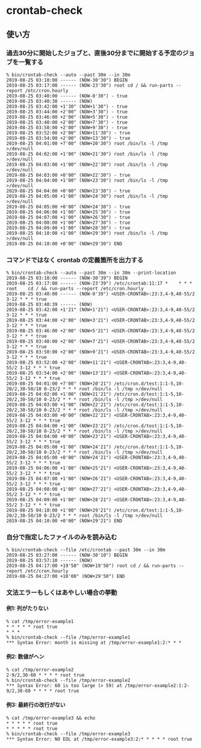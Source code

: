 # crontab-check

## 使い方

### 過去30分に開始したジョブと、直後30分までに開始する予定のジョブを一覧する

    % bin/crontab-check --auto --past 30m --in 30m
    2019-08-25 03:10:00 ------ (NOW-30'30") BEGIN
    2019-08-25 03:17:00 ------ (NOW-23'30") root cd / && run-parts --report /etc/cron.hourly
    2019-08-25 03:40:00 ------ (NOW-0'30") - true
    2019-08-25 03:40:30 ------ (NOW)
    2019-08-25 03:42:00 +1'30" (NOW+1'30") - true
    2019-08-25 03:44:00 +2'00" (NOW+3'30") - true
    2019-08-25 03:46:00 +2'00" (NOW+5'30") - true
    2019-08-25 03:48:00 +2'00" (NOW+7'30") - true
    2019-08-25 03:50:00 +2'00" (NOW+9'30") - true
    2019-08-25 03:52:00 +2'00" (NOW+11'30") - true
    2019-08-25 03:54:00 +2'00" (NOW+13'30") - true
    2019-08-25 04:01:00 +7'00" (NOW+20'30") root /bin/ls -l /tmp >/dev/null
    2019-08-25 04:02:00 +1'00" (NOW+21'30") root /bin/ls -l /tmp >/dev/null
    2019-08-25 04:03:00 +1'00" (NOW+22'30") root /bin/ls -l /tmp >/dev/null
    2019-08-25 04:03:00 +0'00" (NOW+22'30") - true
    2019-08-25 04:04:00 +1'00" (NOW+23'30") root /bin/ls -l /tmp >/dev/null
    2019-08-25 04:04:00 +0'00" (NOW+23'30") - true
    2019-08-25 04:05:00 +1'00" (NOW+24'30") root /bin/ls -l /tmp >/dev/null
    2019-08-25 04:05:00 +0'00" (NOW+24'30") - true
    2019-08-25 04:06:00 +1'00" (NOW+25'30") - true
    2019-08-25 04:07:00 +1'00" (NOW+26'30") - true
    2019-08-25 04:08:00 +1'00" (NOW+27'30") - true
    2019-08-25 04:09:00 +1'00" (NOW+28'30") - true
    2019-08-25 04:10:00 +1'00" (NOW+29'30") root /bin/ls -l /tmp >/dev/null
    2019-08-25 04:10:00 +0'00" (NOW+29'30") END

### コマンドではなく crontab の定義箇所を出力する

    % bin/crontab-check --auto --past 30m --in 30m --print-location
    2019-08-25 03:10:00 ------ (NOW-30'39") BEGIN
    2019-08-25 03:17:00 ------ (NOW-23'39") /etc/crontab:11:17 *    * * *   root    cd / && run-parts --report /etc/cron.hourly
    2019-08-25 03:40:00 ------ (NOW-0'39") <USER-CRONTAB>:23:3,4-9,40-55/2 3-12 * * * true
    2019-08-25 03:40:39 ------ (NOW)
    2019-08-25 03:42:00 +1'21" (NOW+1'21") <USER-CRONTAB>:23:3,4-9,40-55/2 3-12 * * * true
    2019-08-25 03:44:00 +2'00" (NOW+3'21") <USER-CRONTAB>:23:3,4-9,40-55/2 3-12 * * * true
    2019-08-25 03:46:00 +2'00" (NOW+5'21") <USER-CRONTAB>:23:3,4-9,40-55/2 3-12 * * * true
    2019-08-25 03:48:00 +2'00" (NOW+7'21") <USER-CRONTAB>:23:3,4-9,40-55/2 3-12 * * * true
    2019-08-25 03:50:00 +2'00" (NOW+9'21") <USER-CRONTAB>:23:3,4-9,40-55/2 3-12 * * * true
    2019-08-25 03:52:00 +2'00" (NOW+11'21") <USER-CRONTAB>:23:3,4-9,40-55/2 3-12 * * * true
    2019-08-25 03:54:00 +2'00" (NOW+13'21") <USER-CRONTAB>:23:3,4-9,40-55/2 3-12 * * * true
    2019-08-25 04:01:00 +7'00" (NOW+20'21") /etc/cron.d/test:1:1-5,10-20/2,30-50/10 0-23/2 * * * root /bin/ls -l /tmp >/dev/null
    2019-08-25 04:02:00 +1'00" (NOW+21'21") /etc/cron.d/test:1:1-5,10-20/2,30-50/10 0-23/2 * * * root /bin/ls -l /tmp >/dev/null
    2019-08-25 04:03:00 +1'00" (NOW+22'21") /etc/cron.d/test:1:1-5,10-20/2,30-50/10 0-23/2 * * * root /bin/ls -l /tmp >/dev/null
    2019-08-25 04:03:00 +0'00" (NOW+22'21") <USER-CRONTAB>:23:3,4-9,40-55/2 3-12 * * * true
    2019-08-25 04:04:00 +1'00" (NOW+23'21") /etc/cron.d/test:1:1-5,10-20/2,30-50/10 0-23/2 * * * root /bin/ls -l /tmp >/dev/null
    2019-08-25 04:04:00 +0'00" (NOW+23'21") <USER-CRONTAB>:23:3,4-9,40-55/2 3-12 * * * true
    2019-08-25 04:05:00 +1'00" (NOW+24'21") /etc/cron.d/test:1:1-5,10-20/2,30-50/10 0-23/2 * * * root /bin/ls -l /tmp >/dev/null
    2019-08-25 04:05:00 +0'00" (NOW+24'21") <USER-CRONTAB>:23:3,4-9,40-55/2 3-12 * * * true
    2019-08-25 04:06:00 +1'00" (NOW+25'21") <USER-CRONTAB>:23:3,4-9,40-55/2 3-12 * * * true
    2019-08-25 04:07:00 +1'00" (NOW+26'21") <USER-CRONTAB>:23:3,4-9,40-55/2 3-12 * * * true
    2019-08-25 04:08:00 +1'00" (NOW+27'21") <USER-CRONTAB>:23:3,4-9,40-55/2 3-12 * * * true
    2019-08-25 04:09:00 +1'00" (NOW+28'21") <USER-CRONTAB>:23:3,4-9,40-55/2 3-12 * * * true
    2019-08-25 04:10:00 +1'00" (NOW+29'21") /etc/cron.d/test:1:1-5,10-20/2,30-50/10 0-23/2 * * * root /bin/ls -l /tmp >/dev/null
    2019-08-25 04:10:00 +0'00" (NOW+29'21") END

### 自分で指定したファイルのみを読み込む

    % bin/crontab-check --file /etc/crontab --past 30m --in 30m
    2019-08-25 03:27:00 ------ (NOW-30'10") BEGIN
    2019-08-25 03:57:10 ------ (NOW)
    2019-08-25 04:17:00 +19'50" (NOW+19'50") root cd / && run-parts --report /etc/cron.hourly
    2019-08-25 04:27:00 +10'00" (NOW+29'50") END

### 文法エラーもしくはあやしい場合の挙動

#### 例1: 列がたりない

    % cat /tmp/error-example1
    * * * * * root true
    * * *
    % bin/crontab-check --file /tmp/error-example1
    *** Syntax Error: month is missing at /tmp/error-example1:2:* * *

#### 例2: 数値がヘン

    % cat /tmp/error-example2
    2-9/2,30-60 * * * * root true
    % bin/crontab-check --file /tmp/error-example2
    *** Syntax Error: 60 is too large (> 59) at /tmp/error-example2:1:2-9/2,30-60 * * * * root true

#### 例3: 最終行の改行がない

    % cat /tmp/error-example3 && echo
    * * * * * root true
    * * * * * root true
    % bin/crontab-check --file /tmp/error-example3
    *** Syntax Error: NO EOL at /tmp/error-example3:2:* * * * * root true
